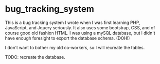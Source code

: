 # bug_tracking_system
This is a bug tracking system I wrote when I was first learning PHP, JavaScript, and Jquery seriously.  It also uses some bootstrap, CSS, and of course good old fashion HTML.  I was using a mySQL database, but I didn't have enough foresight to export the database schema.  (DOH!)

I don't want to bother my old co-workers, so I will recreate the tables.

TODO: recreate the database.
